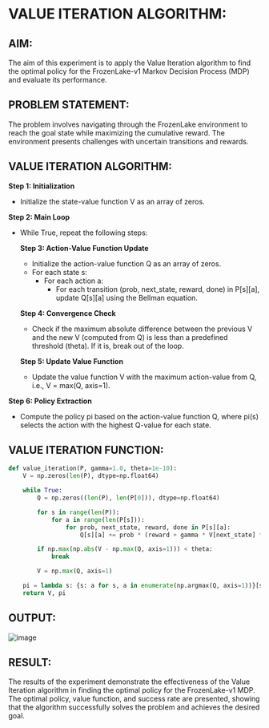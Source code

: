 # VALUE ITERATION ALGORITHM:

## AIM:
The aim of this experiment is to apply the Value Iteration algorithm to find the optimal policy for the FrozenLake-v1 Markov Decision Process (MDP) and evaluate its performance.

## PROBLEM STATEMENT:
The problem involves navigating through the FrozenLake environment to reach the goal state while maximizing the cumulative reward. The environment presents challenges with uncertain transitions and rewards.

## VALUE ITERATION ALGORITHM:

**Step 1: Initialization**
- Initialize the state-value function V as an array of zeros.

**Step 2: Main Loop**
- While True, repeat the following steps:
  
  **Step 3: Action-Value Function Update**
  - Initialize the action-value function Q as an array of zeros.
  - For each state s:
    - For each action a:
      - For each transition (prob, next_state, reward, done) in P[s][a], update Q[s][a] using the Bellman equation.

  **Step 4: Convergence Check**
  - Check if the maximum absolute difference between the previous V and the new V (computed from Q) is less than a predefined threshold (theta). If it is, break out of the loop.

  **Step 5: Update Value Function**
  - Update the value function V with the maximum action-value from Q, i.e., V = max(Q, axis=1).

**Step 6: Policy Extraction**
- Compute the policy pi based on the action-value function Q, where pi(s) selects the action with the highest Q-value for each state.

## VALUE ITERATION FUNCTION:

```python
def value_iteration(P, gamma=1.0, theta=1e-10):
    V = np.zeros(len(P), dtype=np.float64)

    while True:
        Q = np.zeros((len(P), len(P[0])), dtype=np.float64)

        for s in range(len(P)):
            for a in range(len(P[s])):
                for prob, next_state, reward, done in P[s][a]:
                    Q[s][a] += prob * (reward + gamma * V[next_state] * (not done))

        if np.max(np.abs(V - np.max(Q, axis=1))) < theta:
            break

        V = np.max(Q, axis=1)

    pi = lambda s: {s: a for s, a in enumerate(np.argmax(Q, axis=1))}[s]
    return V, pi
```
## OUTPUT:
![image](https://github.com/ragav-47/rl-value-iteration/assets/75235488/4a31418b-f1a5-4ff0-b9fe-ae9dcf24aaa3)

## RESULT:
The results of the experiment demonstrate the effectiveness of the Value Iteration algorithm in finding the optimal policy for the FrozenLake-v1 MDP. The optimal policy, value function, and success rate are presented, showing that the algorithm successfully solves the problem and achieves the desired goal.
